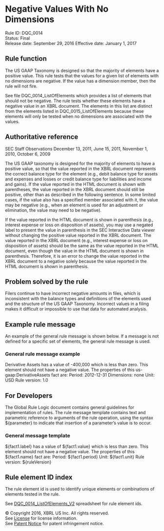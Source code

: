 # Negative Values With No Dimensions
Rule ID: DQC_0014  
Status:  Final  
Release date: September 29, 2016
Effective date: January 1, 2017

## Rule function
The US GAAP Taxonomy is designed so that the majority of elements have a positive value. This rule tests that the values for a given list of elements with no dimensions are negative.  If the value has a dimension member, then the rule will not fire.

See file DQC_0014_ListOfElements which provides a list of elements that should not be negative. The rule tests whether these elements have a negative value in an XBRL document. The elements in this list are distinct from the elements listed in DQC_0015_ListOfElements because these elements will only be tested when no dimensions are associated with the values.

## Authoritative reference
SEC Staff Observations December 13, 2011, June 15, 2011, November 1, 2010, October 6, 2009

The US GAAP taxonomy is designed for the majority of elements to have a positive value, so that the value reported in the XBRL document represents the correct balance type for the element (e.g., debit balance type for assets and expenses and losses or credit balance type for liabilities and income and gains). If the value reported in the HTML document is shown with parentheses, the value reported in the XBRL document should still be positive, other than as described in the following sentence. In some limited cases, if the value also has a specified member associated with it, the value may be negative (e.g., when an element is used for an adjustment or elimination, the value may need to be negative).

If the value reported in the HTML document is shown in parenthesis (e.g., interest expense or loss on disposition of assets), you may use a negated label to present the value in parenthesis in the SEC Interactive Data viewer without changing the positive value reported in the XBRL document. The value reported in the XBRL document (e.g., interest expense or loss on disposition of assets) should be the same as the value reported in the HTML document, even though the value in the HTML document is shown in parenthesis. Therefore, it is an error to change the value reported in the XBRL document to a negative solely because the value reported in the HTML document is shown in parenthesis.

## Problem solved by the rule
Filers continue to have incorrect negative amounts in files, which is inconsistent with the balance types and definitions of the elements used and the structure of the US GAAP Taxonomy. Incorrect values in a filing makes it difficult or impossible to use that data for automated analysis.

## Example rule message
An example of the general rule message is shown below. If a message is not defined for a specific set of elements, the general rule message is used.
### General rule message example
Derivative Assets has a value of -400,000 which is less than zero. This element should not have a negative value.
The properties of this us-gaap:DerivativeAssets fact are:
Period: 2012-12-31
Dimensions: none
Unit: USD
Rule version: 1.0
## For Developers
The Global Rule Logic document contains general guidelines for implementation of rules.
The rule message template contains text and parametric reference to arguments of the rule operation, using the syntax ${parameter} to indicate that insertion of a parameter’s value is to occur.
### General message template
${fact1.label} has a value of ${fact1.value} which is less than zero. This element should not have a negative value.
The properties of this ${fact1.name} fact are:
Period: ${fact1.period}
Unit: ${fact1.unit}
Rule version: ${ruleVersion}
## Rule element ID index
The rule element id is used to identify unique elements or combinations of elements tested in the rule.

See [DQC_0014_ListOfElements_V2](DQC_0014_ListOfElements_V2.xlsx?raw=true) spreadsheet for rule element ids.

© Copyright 2016, XBRL US Inc. All rights reserved.   
See [License](https://github.com/DataQualityCommittee/dqc_us_rules/blob/master/License.md) for license information.  
See [Patent Notice](https://github.com/DataQualityCommittee/dqc_us_rules/blob/master/PatentNotice.md) for patent infringement notice.
